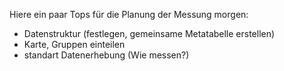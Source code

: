 Hiere ein paar Tops für die Planung der Messung morgen:
- Datenstruktur (festlegen, gemeinsame Metatabelle erstellen)
- Karte, Gruppen einteilen
- standart Datenerhebung (Wie messen?)
